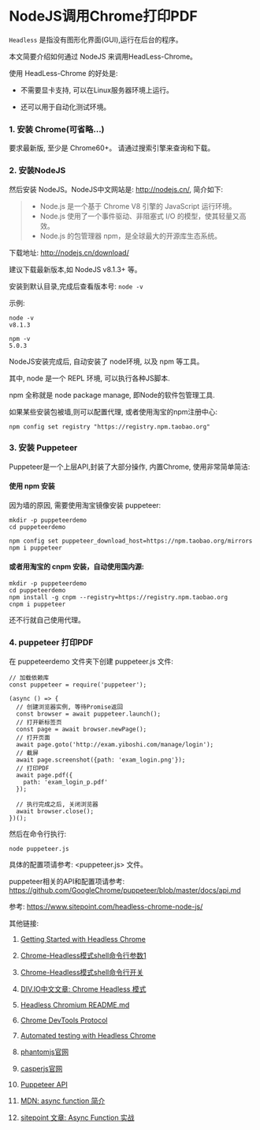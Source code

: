 # NodeJS调用Chrome打印PDF

`Headless` 是指没有图形化界面(GUI),运行在后台的程序。

本文简要介绍如何通过 NodeJS 来调用HeadLess-Chrome。 

使用 HeadLess-Chrome 的好处是: 

- 不需要显卡支持, 可以在Linux服务器环境上运行。

- 还可以用于自动化测试环境。 


###  1. 安装 Chrome(可省略...)

要求最新版, 至少是 Chrome60+。 请通过搜索引擎来查询和下载。


### 2. 安装NodeJS

然后安装 NodeJS。NodeJS中文网站是: <http://nodejs.cn/>, 简介如下:

> * Node.js 是一个基于 Chrome V8 引擎的 JavaScript 运行环境。 
> * Node.js 使用了一个事件驱动、非阻塞式 I/O 的模型，使其轻量又高效。 
> * Node.js 的包管理器 npm，是全球最大的开源库生态系统。

下载地址: <http://nodejs.cn/download/>

建议下载最新版本,如 NodeJS v8.1.3+ 等。

安装到默认目录,完成后查看版本号: `node -v`

示例:

```
node -v
v8.1.3

npm -v
5.0.3
```


NodeJS安装完成后, 自动安装了 node环境, 以及 npm 等工具。

其中, node 是一个 REPL 环境, 可以执行各种JS脚本.

npm 全称就是 node package manage, 即Node的软件包管理工具.

如果某些安装包被墙,则可以配置代理, 或者使用淘宝的npm注册中心:

```
npm config set registry "https://registry.npm.taobao.org" 
```


### 3. 安装 Puppeteer

Puppeteer是一个上层API,封装了大部分操作, 内置Chrome, 使用非常简单简洁:



#### 使用 npm 安装

因为墙的原因, 需要使用淘宝镜像安装 puppeteer:

```
mkdir -p puppeteerdemo
cd puppeteerdemo

npm config set puppeteer_download_host=https://npm.taobao.org/mirrors
npm i puppeteer

```

#### 或者用淘宝的 cnpm 安装，自动使用国内源:

```
mkdir -p puppeteerdemo
cd puppeteerdemo
npm install -g cnpm --registry=https://registry.npm.taobao.org
cnpm i puppeteer
```

还不行就自己使用代理。



### 4. puppeteer 打印PDF

在 puppeteerdemo 文件夹下创建 puppeteer.js 文件:

```
// 加载依赖库
const puppeteer = require('puppeteer');

(async () => {
  // 创建浏览器实例, 等待Promise返回
  const browser = await puppeteer.launch();
  // 打开新标签页
  const page = await browser.newPage();
  // 打开页面
  await page.goto('http://exam.yiboshi.com/manage/login');
  // 截屏
  await page.screenshot({path: 'exam_login.png'});
  // 打印PDF
  await page.pdf({
    path: 'exam_login_p.pdf'
  });

  // 执行完成之后, 关闭浏览器
  await browser.close();
})();
```

然后在命令行执行:

```
node puppeteer.js
```

具体的配置项请参考: <puppeteer.js> 文件。


puppeteer相关的API和配置项请参考: <https://github.com/GoogleChrome/puppeteer/blob/master/docs/api.md>









参考: <https://www.sitepoint.com/headless-chrome-node-js/>


其他链接:


1. [Getting Started with Headless Chrome](https://developers.google.com/web/updates/2017/04/headless-chrome)

2. [Chrome-Headless模式shell命令行参数1](https://cs.chromium.org/chromium/src/headless/app/headless_shell.cc)

3. [Chrome-Headless模式shell命令行开关](https://cs.chromium.org/chromium/src/headless/app/headless_shell_switches.cc)

4. [DIV.IO中文文章: Chrome Headless 模式  ](https://div.io/topic/1978)

5. [Headless Chromium README.md](https://chromium.googlesource.com/chromium/src/+/master/headless/README.md)

6. [Chrome DevTools Protocol ](https://chromedevtools.github.io/devtools-protocol/)

7. [Automated testing with Headless Chrome](https://developers.google.com/web/updates/2017/06/headless-karma-mocha-chai)

8. [phantomjs官网](http://phantomjs.org/)

9. [casperjs官网](http://casperjs.org/)

10. [Puppeteer API](https://developers.google.com/web/tools/puppeteer/)

11. [MDN: async function 简介](https://developer.mozilla.org/en-US/docs/Web/JavaScript/Reference/Statements/async_function)

12. [sitepoint 文章: Async Function 实战](https://www.sitepoint.com/simplifying-asynchronous-coding-async-functions/)


